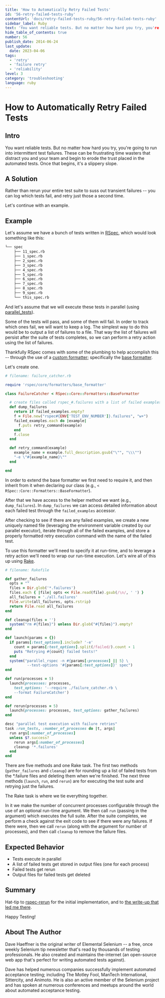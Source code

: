 ```yaml
---
title: 'How to Automatically Retry Failed Tests'
id: '56-retry-failed-tests-ruby'
contentUrl: 'docs/retry-failed-tests-ruby/56-retry-failed-tests-ruby'
sidebar_label: Ruby
text: 'You want reliable tests. But no matter how hard you try, you're going to run into intermittent test failures. These can be frustrating time wasters that distract you and your team and begin to erode the trust placed in the automated tests.'
hide_table_of_contents: true
number: 56
publish_date: 2014-06-24
last_update:
  date: 2023-04-06
tags:
  - 'retry'
  - 'failure retry'
  - 'reliability'
level: 3
category: 'troubleshooting'
language: ruby
---
```


# How to Automatically Retry Failed Tests

## Intro

You want reliable tests. But no matter how hard you try, you're going to run into intermittent test failures. These can be frustrating time wasters that distract you and your team and begin to erode the trust placed in the automated tests. Once that begins, it's a slippery slope.

## A Solution

Rather than rerun your entire test suite to suss out transient failures -- you can log which tests fail, and retry just those a second time.

Let's continue with an example.

## Example

Let's assume we have a bunch of tests written in [RSpec](http://rspec.info/), which would look something like this:

```sh
└── spec
    ├── 11_spec.rb
    ├── 1_spec.rb
    ├── 2_spec.rb
    ├── 3_spec.rb
    ├── 4_spec.rb
    ├── 5_spec.rb
    ├── 6_spec.rb
    ├── 7_spec.rb
    ├── 8_spec.rb
    ├── 9_spec.rb
    └── this_spec.rb
```

And let's assume that we will execute these tests in parallel (using [parallel_tests](https://github.com/grosser/parallel_tests)).

Some of the tests will pass, and some of them will fail. In order to track which ones fail, we will want to keep a log. The simplest way to do this would be to output a list of failures to a file. That way the list of failures will persist after the suite of tests completes, so we can perform a retry action using the list of failures.

Thankfully RSpec comes with some of the plumbing to help accomplish this -- through the use of a [custom formatter](https://github.com/dchelimsky/rspec/wiki/Custom-Formatters); specifically the [base formatter](http://rubydoc.info/gems/rspec-core/2.6.4/RSpec/Core/Formatters/BaseFormatter).

Let's create one.

```ruby
# filename: failure_catcher.rb

require 'rspec/core/formatters/base_formatter'

class FailureCatcher < RSpec::Core::Formatters::BaseFormatter

  # create files called rspec_#.failures with a list of failed examples
  def dump_failures
    return if failed_examples.empty?
    f = File.new("rspec#{ENV['TEST_ENV_NUMBER']}.failures", "w+")
    failed_examples.each do |example|
      f.puts retry_command(example)
    end
    f.close
  end

  def retry_command(example)
    example_name = example.full_description.gsub("\"", "\\\"")
    "-e \"#{example_name}\""
  end

end
```

In order to extend the base formatter we first need to require it, and then inherit from it when declaring our class (e.g., `< RSpec::Core::Formatters::BaseFormatter`).

After that we have access to the helper method we want (e.g., `dump_failures`). In `dump_failures` we can access detailed information about each failed test through the `failed_examples` accessor.

After checking to see if there are any failed examples, we create a new uniquely named file (leveraging the environment variable created by our parallel executor), iterate through all of the failed examples, and store a properly formatted retry execution command with the name of the failed test.

To use this formatter we'll need to specify it at run-time, and to leverage a retry action we'll need to wrap our run-time execution. Let's wire all of this up using [Rake](https://github.com/jimweirich/rake).

```ruby
# filename: Rakefile

def gather_failures
  opts = ""
  files = Dir.glob('*.failures')
  files.each { |file| opts << File.read(file).gsub(/\n/, ' ') }
  all_failures = './all.failures'
  File.write(all_failures, opts.rstrip)
  return File.read all_failures
end

def cleanup(files = '')
  system("rm #{files}") unless Dir.glob("#{files}").empty?
end

def launch(params = {})
  if params[:test_options].include? '-e'
    count = params[:test_options].split(/failed/).count - 1
    puts "Retrying #{count} failed tests!"
  end
  system("parallel_rspec -n #{params[:processes] || 5} \
          --test-options '#{params[:test_options]}' spec")
end

def run(processes = 5)
  launch(processes: processes,
    test_options: '--require ./failure_catcher.rb \
    --format FailureCatcher')
end

def rerun(processes = 5)
  launch(processes: processes, test_options: gather_failures)
end

desc "parallel test execution with failure retries"
task :run_tests, :number_of_processes do |t, args|
  run args[:number_of_processes]
  unless $?.success?
    rerun args[:number_of_processes]
    cleanup '*.failures'
  end
end
```

There are five methods and one Rake task. The first two methods (`gather_failures` and `cleanup`) are for rounding up a list of failed tests from the *.failure files and deleting them when we're finished. The next three methods (`launch`, `run`, and `rerun`) are for executing the test suite and retrying just the failures.

The Rake task is where we tie everything together.

In it we make the number of concurrent processes configurable through the use of an optional run-time argument. We then call `run` (passing in the argument) which executes the full suite. After the suite completes, we perform a check against the exit code to see if there were any failures. If there were, then we call `rerun` (along with the argument for number of processes),  and then call `cleanup` to remove the failure files.


## Expected Behavior

+ Tests execute in parallel
+ A list of failed tests get stored in output files (one for each process)
+ Failed tests get rerun
+ Output files for failed tests get deleted

## Summary

Hat-tip to [rspec-rerun](https://github.com/dblock/rspec-rerun) for the initial implementation, and to [the write-up that led me there](http://artsy.github.io/blog/2012/05/15/how-to-organize-over-3000-rspec-specs-and-retry-test-failures/).

Happy Testing!

## About The Author

Dave Haeffner is the original writer of Elemental Selenium -- a free, once weekly Selenium tip newsletter that's read by thousands of testing professionals. He also created and maintains the-internet (an open-source web app that's perfect for writing automated tests against).

Dave has helped numerous companies successfully implement automated acceptance testing; including The Motley Fool, ManTech International, Sittercity, and Animoto. He is also an active member of the Selenium project and has spoken at numerous conferences and meetups around the world about automated acceptance testing.
